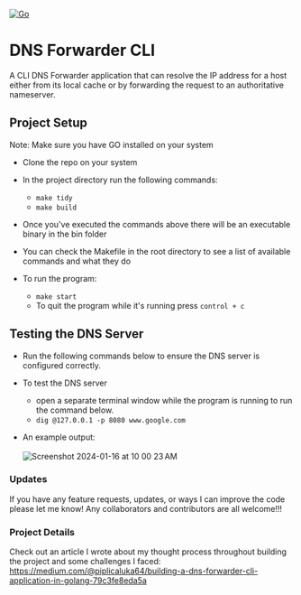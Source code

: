 [![Go](https://github.com/luka2220/DNS-Forwarder/actions/workflows/go.yml/badge.svg)](https://github.com/luka2220/DNS-Forwarder/actions/workflows/go.yml)

# DNS Forwarder CLI
A CLI DNS Forwarder application that can resolve the IP address for a host either from its local cache or by forwarding the request to an authoritative nameserver.

## Project Setup
Note: Make sure you have GO installed on your system
* Clone the repo on your system
  
* In the project directory run the following commands:
  - `make tidy`
  - `make build`

* Once you've executed the commands above there will be an executable binary in the bin folder
* You can check the Makefile in the root directory to see a list of available commands and what they do
  
* To run the program:
  - `make start`
  - To quit the program while it's running press `control + c`

## Testing the DNS Server
- Run the following commands below to ensure the DNS server is configured correctly.

- To test the DNS server
  * open a separate terminal window while the program is running to run the command below.
  * `dig @127.0.0.1 -p 8080 www.google.com`

- An example output: <br><br>
  ![Screenshot 2024-01-16 at 10 00 23 AM](https://github.com/luka2220/DNS-Forwarder/assets/42144047/f3152265-f9be-4954-a5b2-06f6e1d47cf1)

### Updates
If you have any feature requests, updates, or ways I can improve the code please let me know! Any collaborators and contributors are all welcome!!! 

### Project Details
Check out an article I wrote about my thought process throughout building the project and some challenges I faced: https://medium.com/@piplicaluka64/building-a-dns-forwarder-cli-application-in-golang-79c3fe8eda5a 
